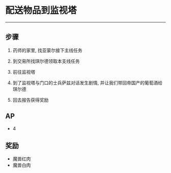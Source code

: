 # 配送物品到监视塔

---

## 步骤

1. 药师的家里, 找亚蒙尔接下主线任务

2. 到交易所找琪尔德领取本支线任务

3. 前往监视塔

4. 到了监视塔与门口的士兵萨兹对话发生剧情, 并让我们带回帝国产的葡萄酒给琪尔德

5. 回去报告获得奖励

## AP

- 4

## 奖励

- 魔兽红肉
- 魔兽白肉